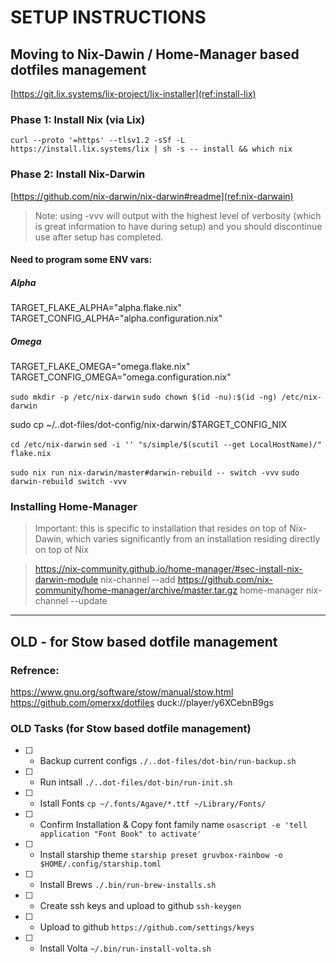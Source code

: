 SETUP INSTRUCTIONS
==================
## Moving to Nix-Dawin / Home-Manager based dotfiles management
[https://git.lix.systems/lix-project/lix-installer](ref:install-lix)

### Phase 1: Install Nix (via Lix)
`curl --proto '=https' --tlsv1.2 -sSf -L https://install.lix.systems/lix | sh -s -- install && which nix`

### Phase 2: Install Nix-Darwin
[https://github.com/nix-darwin/nix-darwin#readme](ref:nix-darwain)
> Note: using -vvv will output with the highest level of verbosity (which is great information to have during setup) and you should discontinue use after setup has completed.

#### Need to program some ENV vars:

##### Alpha
TARGET_FLAKE_ALPHA="alpha.flake.nix"
TARGET_CONFIG_ALPHA="alpha.configuration.nix"

##### Omega
TARGET_FLAKE_OMEGA="omega.flake.nix"
TARGET_CONFIG_OMEGA="omega.configuration.nix"





`sudo mkdir -p /etc/nix-darwin`
`sudo chown $(id -nu):$(id -ng) /etc/nix-darwin`

sudo cp ~/..dot-files/dot-config/nix-darwin/$TARGET_CONFIG_NIX


`cd /etc/nix-darwin`
`sed -i '' "s/simple/$(scutil --get LocalHostName)/" flake.nix`

`sudo nix run nix-darwin/master#darwin-rebuild -- switch -vvv` 
`sudo darwin-rebuild switch -vvv` 

### Installing Home-Manager 
> Important: this is specific to installation that resides on top of Nix-Dawin, which varies significantly from an installation residing directly on top of Nix

> https://nix-community.github.io/home-manager/#sec-install-nix-darwin-module
nix-channel --add https://github.com/nix-community/home-manager/archive/master.tar.gz home-manager
nix-channel --update


---
## OLD - for Stow based dotfile management

### Refrence:
https://www.gnu.org/software/stow/manual/stow.html
https://github.com/omerxx/dotfiles
duck://player/y6XCebnB9gs

### OLD Tasks (for Stow based dotfile management)
- [ ] - Backup current configs
`./..dot-files/dot-bin/run-backup.sh`
- [ ] - Run intsall
`./..dot-files/dot-bin/run-init.sh`
- [ ] - Istall Fonts
`cp ~/.fonts/Agave/*.ttf ~/Library/Fonts/`
- [ ] - Confirm Installation & Copy font family name
`osascript -e 'tell application "Font Book" to activate'`
- [ ] - Install starship theme
`starship preset gruvbox-rainbow -o $HOME/.config/starship.toml`
- [ ] - Install Brews
`./.bin/run-brew-installs.sh`
- [ ] - Create ssh keys and upload to github
`ssh-keygen`
- [ ] - Upload to github
`https://github.com/settings/keys`
- [ ] - Install Volta
`~/.bin/run-install-volta.sh`
